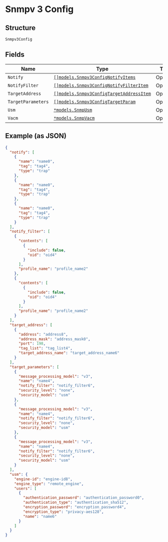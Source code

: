 
# Snmpv 3 Config

## Structure

`Snmpv3Config`

## Fields

| Name | Type | Tags | Description |
|  --- | --- | --- | --- |
| `Notify` | [`[]models.Snmpv3ConfigNotifyItems`](../../doc/models/snmpv-3-config-notify-items.md) | Optional | - |
| `NotifyFilter` | [`[]models.Snmpv3ConfigNotifyFilterItem`](../../doc/models/snmpv-3-config-notify-filter-item.md) | Optional | - |
| `TargetAddress` | [`[]models.Snmpv3ConfigTargetAddressItem`](../../doc/models/snmpv-3-config-target-address-item.md) | Optional | - |
| `TargetParameters` | [`[]models.Snmpv3ConfigTargetParam`](../../doc/models/snmpv-3-config-target-param.md) | Optional | - |
| `Usm` | [`*models.SnmpUsm`](../../doc/models/snmp-usm.md) | Optional | - |
| `Vacm` | [`*models.SnmpVacm`](../../doc/models/snmp-vacm.md) | Optional | - |

## Example (as JSON)

```json
{
  "notify": [
    {
      "name": "name0",
      "tag": "tag4",
      "type": "trap"
    },
    {
      "name": "name0",
      "tag": "tag4",
      "type": "trap"
    },
    {
      "name": "name0",
      "tag": "tag4",
      "type": "trap"
    }
  ],
  "notify_filter": [
    {
      "contents": [
        {
          "include": false,
          "oid": "oid4"
        }
      ],
      "profile_name": "profile_name2"
    },
    {
      "contents": [
        {
          "include": false,
          "oid": "oid4"
        }
      ],
      "profile_name": "profile_name2"
    }
  ],
  "target_address": [
    {
      "address": "address8",
      "address_mask": "address_mask0",
      "port": 198,
      "tag_list": "tag_list4",
      "target_address_name": "target_address_name6"
    }
  ],
  "target_parameters": [
    {
      "message_processing_model": "v3",
      "name": "name4",
      "notify_filter": "notify_filter6",
      "security_level": "none",
      "security_model": "usm"
    },
    {
      "message_processing_model": "v3",
      "name": "name4",
      "notify_filter": "notify_filter6",
      "security_level": "none",
      "security_model": "usm"
    },
    {
      "message_processing_model": "v3",
      "name": "name4",
      "notify_filter": "notify_filter6",
      "security_level": "none",
      "security_model": "usm"
    }
  ],
  "usm": {
    "engine-id": "engine-id8",
    "engine_type": "remote_engine",
    "users": [
      {
        "authentication_password": "authentication_password0",
        "authentication_type": "authentication_sha512",
        "encryption_password": "encryption_password4",
        "encryption_type": "privacy-aes128",
        "name": "name6"
      }
    ]
  }
}
```

